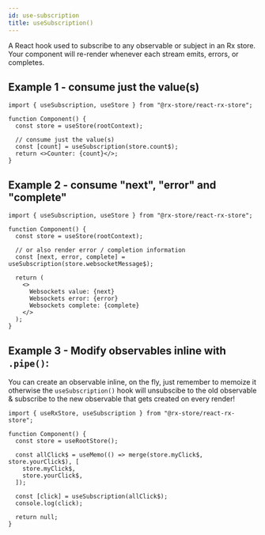 ```yaml
---
id: use-subscription
title: useSubscription()
---
```


A React hook used to subscribe to any observable or subject in an Rx store.
Your component will re-render whenever each stream emits, errors, or completes.

## Example 1 - consume just the value(s)

```tsx
import { useSubscription, useStore } from "@rx-store/react-rx-store";

function Component() {
  const store = useStore(rootContext);

  // consume just the value(s)
  const [count] = useSubscription(store.count$);
  return <>Counter: {count}</>;
}
```

## Example 2 - consume "next", "error" and "complete"

```tsx
import { useSubscription, useStore } from "@rx-store/react-rx-store";

function Component() {
  const store = useStore(rootContext);

  // or also render error / completion information
  const [next, error, complete] = useSubscription(store.websocketMessage$);

  return (
    <>
      Websockets value: {next}
      Websockets error: {error}
      Websockets complete: {complete}
    </>
  );
}
```

## Example 3 - Modify observables inline with `.pipe()`:

You can create an observable inline, on the fly, just remember to memoize it otherwise
the `useSubscription()` hook will unsubscibe to the old observable & subscribe to the new observable that gets created on every render!

```tsx
import { useRxStore, useSubscription } from "@rx-store/react-rx-store";

function Component() {
  const store = useRootStore();

  const allClick$ = useMemo(() => merge(store.myClick$, store.yourClick$), [
    store.myClick$,
    store.yourClick$,
  ]);

  const [click] = useSubscription(allClick$);
  console.log(click);

  return null;
}
```
